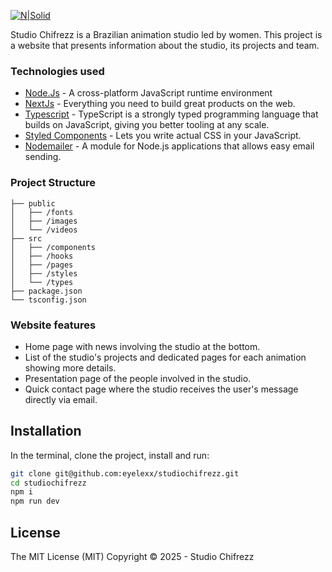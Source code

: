 [![N|Solid](https://lh3.googleusercontent.com/fife/ALs6j_Gsz09LD9gcXS2msd3B0tMftr-rH1gU7xjYfVXMrQYtfHJ4Qps8wtJIzwc96ZRgOpp2HVys18BWbO2Sj9Waorji8wjLW-P92h_q6aq4xo36LG4BrVSVJAadPxWcyNXqGN74g493NHxJNQA3n8ZbvjeBWAl4tzBoWZSf_b5Yd7vC0wBajcGd3DdX9KPeN7DomKwqZeCHrignoYDPeaqOTTaUNHPafZ3swbrudauEDcpJqPBb5b9V_7_RZ8G-Zb_N84i_oWI_oC_u66M2dJJd8htBReWsQCNNv8CJJFnkrMdRvWEW1q3uh-OS4oZ8Uvu3PQm-fPJxJ0ZutvHONR_a3dvkAQgTIfehFzOsP9yeOi1QO6Nk-b4sZdI4uZmQapiDZNEFhbVCH-K14JoS2ewnoO7-EldlJeW5tAk9ikP7W7pgJOkJCqzXv4ZqECGkStHgPuX6AlfpcCGZINHYLgIcEEH-doL9hRlQRVL8PPDfsua2_Le7qv-37BJd-d_V2aiyWprRFDAoKUAUZ7NCwNKTJfsM5XvQxVq_t8G3zMKxoHddXl0i78s6iWqHvlh6nisAE--S1zBbpzlTf-0XDd-VyHC8z7iZzD47MMicHqzb_j43c-48nXY3Livvcp7M3UoFIq6Wh-7VU_s0bg1mMfrITLUuKGSY8sMGoShCu4qQmIfLZ2hR5efv7mKL94maGq0w-p-yoESGOiEF0P_eoHJs71u09qsTnd2TWQWqTJi9wOKt_5AqBuoj0U42k8cHJObCIfa7H3HqQpPxRJudRXkaKYbHOxgp0hwpmlwDkw-QVkHt3CnCfTr1_tO9e_ZGDXPg5GvpVxtj5RiXHAufKwoBlpTLRET3ILr4S7wFIKog5KUDwjgxfF7w_DoGwdQyyX2Uv3SX2s36i9AinmhJKyYwI3XSDButPk2onbOi57tyLf4X6WxWtcCyLGBG3oq2DsB27uctMkAatVp5FlRUTbv2HWtqnDjt6HwVTumm3NeiRUcwPGg8k2sNb0taD5BQNCX54sZP7Dmm2OS7v357VTUgQLgJfyEvLgiGhruKfb1vrA_iJIDaz3AAl8mz5duQtfyHfvqDBBtvJ_Xnr9sY6dBQdxYRGcKBi9WVvou-_Po5ALn4XYCq4_OfH3fbqItdtcr4AyvYHFb6YQvvKgZVaMFzOoPizxVXT2wOnWbIIdOb3MmXMn8rPGtvkiKTn6TBtat1HKRXC3gEGoTtSWtKuF0r_I7kEQnQzmSyoChIwJzSXA_Uxf0UBxf0n5czwDr_pk7I9liL8Z25QtueN6YwiplWm91bvxDgZICWdDH7YVHE2TGlm5g1Z4mCOxZbasDERYh-Ky3VEXsCmA7J7LhSyobyMhokrOTTEZmnqtPv8gL0W8iDXKX_smmPrBYXXjofqq2cyTVoRe7w75TVRueIT86UwnI3E15PHYPmh0DrfELNOIVfk5VkbGt4qE0hTD5INN7Ity2aT5WVXakoqnl9lZ3EUZvBI2xL4wl1F3W_ljy7jLEU4FurmxzMM2wHSlTT8mBk96RM-UAoSWysj6_-zi6_ds_5S79YLYa-Thj8Xz6eqPNCSDiZ7idnVW5pB047k6qGRQzIbU0miLj3DRP0yugPWpmopgO5w20n5_S8R8LlSY8YY5jPBfeIWVzeoA=w150)](https://www.studiochifrezz.com)

 Studio Chifrezz is a Brazilian animation studio led by women.
 This project is a website that presents information about the studio, its projects and team.


### Technologies used

- [Node.Js](http://nodejs.org) - A cross-platform JavaScript runtime environment
- [NextJs](https://nextjs.org) - Everything you need to build great products on the web.
- [Typescript](https://www.typescriptlang.org) - TypeScript is a strongly typed programming language that builds on JavaScript, giving you better tooling at any scale.
- [Styled Components](https://styled-components.com) - Lets you write actual CSS in your JavaScript.
- [Nodemailer](https://www.nodemailer.com/) - A module for Node.js applications that allows easy email sending.

### Project Structure

```
├── public
│   ├── /fonts
│   ├── /images
│   └── /videos
├── src
│   ├── /components
│   ├── /hooks
│   ├── /pages
│   ├── /styles
│   └── /types
├── package.json
└── tsconfig.json
```

### Website features

- Home page with news involving the studio at the bottom.
- List of the studio's projects and dedicated pages for each animation showing more details.
- Presentation page of the people involved in the studio.
- Quick contact page where the studio receives the user's message directly via email.

## Installation

In the terminal, clone the project, install and run:

```sh
git clone git@github.com:eyelexx/studiochifrezz.git
cd studiochifrezz
npm i
npm run dev
```

## License

The MIT License (MIT)
Copyright ©️ 2025 - Studio Chifrezz

